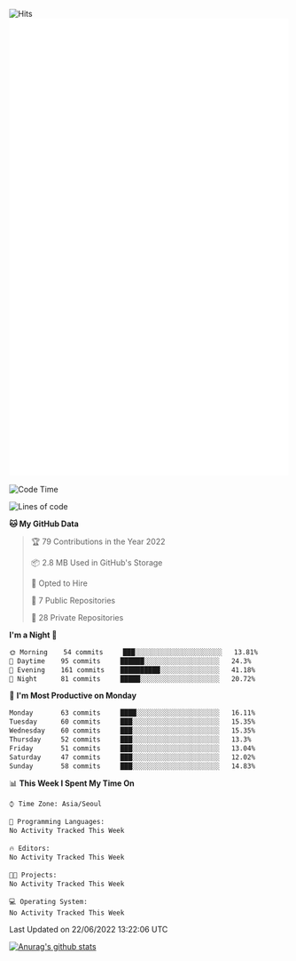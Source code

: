 ![Hits](https://hits.seeyoufarm.com/api/count/incr/badge.svg?url=https%3A%2F%2Fgithub.com%2Fkokose1234&count_bg=%2379C83D&title_bg=%23555555&icon=apple.svg&icon_color=%23E7E7E7&title=hits&edge_flat=false)
<br/>
![Metrics](https://github.com/kokose1234/kokose1234/blob/main/github-metrics.svg)

<!--START_SECTION:waka-->
![Code Time](http://img.shields.io/badge/Code%20Time-648%20hrs%2043%20mins-blue)

![Lines of code](https://img.shields.io/badge/From%20Hello%20World%20I%27ve%20Written-940%20Thousand%20lines%20of%20code-blue)

**🐱 My GitHub Data** 

> 🏆 79 Contributions in the Year 2022
 > 
> 📦 2.8 MB Used in GitHub's Storage 
 > 
> 💼 Opted to Hire
 > 
> 📜 7 Public Repositories 
 > 
> 🔑 28 Private Repositories  
 > 
**I'm a Night 🦉** 

```text
🌞 Morning    54 commits     ███░░░░░░░░░░░░░░░░░░░░░░   13.81% 
🌆 Daytime    95 commits     ██████░░░░░░░░░░░░░░░░░░░   24.3% 
🌃 Evening    161 commits    ██████████░░░░░░░░░░░░░░░   41.18% 
🌙 Night      81 commits     █████░░░░░░░░░░░░░░░░░░░░   20.72%

```
📅 **I'm Most Productive on Monday** 

```text
Monday       63 commits     ████░░░░░░░░░░░░░░░░░░░░░   16.11% 
Tuesday      60 commits     ███░░░░░░░░░░░░░░░░░░░░░░   15.35% 
Wednesday    60 commits     ███░░░░░░░░░░░░░░░░░░░░░░   15.35% 
Thursday     52 commits     ███░░░░░░░░░░░░░░░░░░░░░░   13.3% 
Friday       51 commits     ███░░░░░░░░░░░░░░░░░░░░░░   13.04% 
Saturday     47 commits     ███░░░░░░░░░░░░░░░░░░░░░░   12.02% 
Sunday       58 commits     ███░░░░░░░░░░░░░░░░░░░░░░   14.83%

```


📊 **This Week I Spent My Time On** 

```text
⌚︎ Time Zone: Asia/Seoul

💬 Programming Languages: 
No Activity Tracked This Week

🔥 Editors: 
No Activity Tracked This Week

🐱‍💻 Projects: 
No Activity Tracked This Week

💻 Operating System: 
No Activity Tracked This Week

```


 Last Updated on 22/06/2022 13:22:06 UTC
<!--END_SECTION:waka-->

[![Anurag's github stats](https://github-readme-stats.vercel.app/api?username=kokose1234&theme=dracula)](https://github.com/anuraghazra/github-readme-stats)



	
